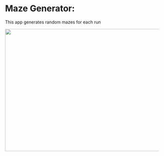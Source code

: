 <h1>Maze Generator: </h1>
<p>This app generates random mazes for each run</p>
<img src=".\2022-02-01 01-04-54_Trim.gif" width="1000" height="400" />

